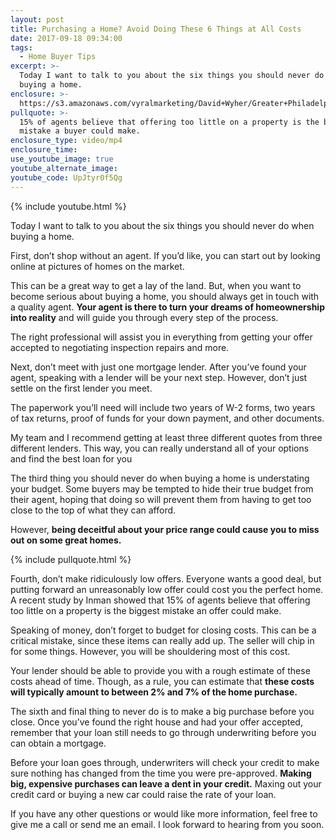 ```yaml
---
layout: post
title: Purchasing a Home? Avoid Doing These 6 Things at All Costs
date: 2017-09-18 09:34:00
tags:
  - Home Buyer Tips
excerpt: >-
  Today I want to talk to you about the six things you should never do when
  buying a home.
enclosure: >-
  https://s3.amazonaws.com/vyralmarketing/David+Wyher/Greater+Philadelphia+Real+Estate-+Looking+for+a+home%253F+Don%2527t+do+these+6+things%253F.mp4
pullquote: >-
  15% of agents believe that offering too little on a property is the biggest
  mistake a buyer could make.
enclosure_type: video/mp4
enclosure_time:
use_youtube_image: true
youtube_alternate_image:
youtube_code: UpJtyr0f5Qg
---
```



{% include youtube.html %}

Today I want to talk to you about the six things you should never do when buying a home.

First, don’t shop without an agent. If you’d like, you can start out by looking online at pictures of homes on the market.

This can be a great way to get a lay of the land. But, when you want to become serious about buying a home, you should always get in touch with a quality agent. **Your agent is there to turn your dreams of homeownership into reality** and will guide you through every step of the process.

The right professional will assist you in everything from getting your offer accepted to negotiating inspection repairs and more.

Next, don’t meet with just one mortgage lender. After you’ve found your agent, speaking with a lender will be your next step. However, don’t just settle on the first lender you meet.

The paperwork you’ll need will include two years of W-2 forms, two years of tax returns, proof of funds for your down payment, and other documents.

My team and I recommend getting at least three different quotes from three different lenders. This way, you can really understand all of your options and find the best loan for you

The third thing you should never do when buying a home is understating your budget. Some buyers may be tempted to hide their true budget from their agent, hoping that doing so will prevent them from having to get too close to the top of what they can afford.

However, **being deceitful about your price range could cause you to miss out on some great homes.**

{% include pullquote.html %}

Fourth, don’t make ridiculously low offers. Everyone wants a good deal, but putting forward an unreasonably low offer could cost you the perfect home. A recent study by Inman showed that 15% of agents believe that offering too little on a property is the biggest mistake an offer could make.

Speaking of money, don’t forget to budget for closing costs. This can be a critical mistake, since these items can really add up. The seller will chip in for some things. However, you will be shouldering most of this cost.

Your lender should be able to provide you with a rough estimate of these costs ahead of time. Though, as a rule, you can estimate that **these costs will typically amount to between 2% and 7% of the home purchase.**

The sixth and final thing to never do is to make a big purchase before you close. Once you’ve found the right house and had your offer accepted, remember that your loan still needs to go through underwriting before you can obtain a mortgage.

Before your loan goes through, underwriters will check your credit to make sure nothing has changed from the time you were pre-approved. **Making big, expensive purchases can leave a dent in your credit.** Maxing out your credit card or buying a new car could raise the rate of your loan.

If you have any other questions or would like more information, feel free to give me a call or send me an email. I look forward to hearing from you soon.